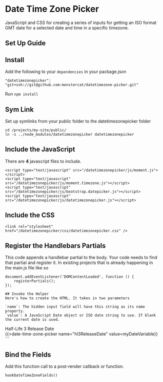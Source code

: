 # Date Time Zone Picker
JavaScript and CSS for creating a series of inputs for getting an ISO format GMT date for a selected date and time in a specific timezone.

## Set Up Guide

## Install
Add the following to your `dependencies` in your package.json

```"datetimezonepicker": "git+ssh://git@github.com:monstercat/datetimezone-picker.git"```

Run `npm install`

## Sym Link
Set up symlinks from your public folder to the datetimezonepicker folder

```
cd /projects/my-site/public/
ln -s ../node_modules/datetimezonepicker datetimezonepicker
```

## Include the JavaScript
There are **4** javascript files to include.

```
<script type="text/javascript" src="/datetimezonepicker/js/moment.js"></script>
<script type="text/javascript" src="/datetimezonepicker/js/moment.timezone.js"></script>
<script type="text/javascript" src="/datetimezonepicker/js/bootstrap.datepicker.js"></script>
<script type="text/javascript" src="/datetimezonepicker/js/datetimezonepicker.js"></script>
```

## Include the CSS

```
<link rel="stylesheet" href="/datetimezonepicker/css/datetimezonepicker.css" />
```

## Register the Handlebars Partials
This code appends a handlebar partial to the body. Your code needs to find that partial and register it. In existing projects that is already happening in the main.js file like so

```
document.addEventListener('DOMContentLoaded', function () {
    registerPartials();
});

## Invoke the Helper
Here's how to create the HTML. It takes in two parameters

`name`: The hidden input field will have this string as its name property.  
`value`: A JavaScript Date object or ISO date string to use. If blank the current date is used.

```
<div class="form-group">
  <label>Half-Life 3 Release Date</label>
  <div>
    {{>date-time-zone-picker name="hl3ReleaseDate" value=myDateVariable}}
  </div>
</div>
```

## Bind the Fields
Add this function call to a post-render callback or function.

`hookDateTimeZoneFields()`
